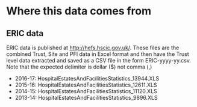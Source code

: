 # Where this data comes from

## ERIC data

ERIC data is published at http://hefs.hscic.gov.uk/. These files are the 
combined Trust, Site and PFI data in Excel format and then have the Trust level 
data extracted and saved as a CSV file in the form ERIC-yyyy-yy.csv. Note that 
the expected delimiter is dollar ($) not comma (,)

- 2016-17: HospitalEstatesAndFacilitiesStatistics_13944.XLS
- 2015-16: HospitalEstatesAndFacilitiesStatistics_12611.XLS
- 2014-15: HospitalEstatesAndFacilitiesStatistics_11120.XLS
- 2013-14: HospitalEstatesAndFacilitiesStatistics_9896.XLS